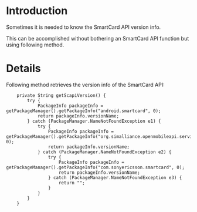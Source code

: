 # Introduction #

Sometimes it is needed to know the SmartCard API version info.

This can be accomplished without bothering an SmartCard API function but using following method.

# Details #

Following method retrieves the version info of the SmartCard API:
```
    private String getScapiVersion() {
        try {
            PackageInfo packageInfo = getPackageManager().getPackageInfo("android.smartcard", 0);
            return packageInfo.versionName;
        } catch (PackageManager.NameNotFoundException e1) {
            try {
                PackageInfo packageInfo =  getPackageManager().getPackageInfo("org.simalliance.openmobileapi.service", 0);
                return packageInfo.versionName;
            } catch (PackageManager.NameNotFoundException e2) {
                try {
                    PackageInfo packageInfo = getPackageManager().getPackageInfo("com.sonyericsson.smartcard", 0);
                    return packageInfo.versionName;
                } catch (PackageManager.NameNotFoundException e3) {
                    return "";
                }
            }
        }
    }
```
